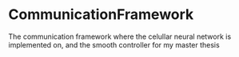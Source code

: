# CommunicationFramework
The communication framework where the celullar neural network is implemented on, and the smooth controller for my master thesis
